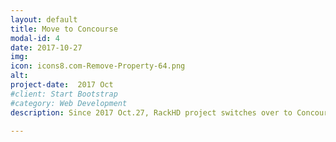 ```yaml
---
layout: default
title: Move to Concourse 
modal-id: 4
date: 2017-10-27
img: 
icon: icons8.com-Remove-Property-64.png 
alt: 
project-date:  2017 Oct
#client: Start Bootstrap
#category: Web Development
description: Since 2017 Oct.27, RackHD project switches over to Concourse based pipelines for Pull Request quality gate testing and continuous delivery. When a PR is created, a RackHD Committer will first need to set the "run-test" label on the PR to allow the PR Quality Gate test runs. A RackHD Committer will then need to review the PR. Once the PR passes both the code review and the PR Quality gate tests, a RackHD Committer can then merge the PR to master. Once the PR has been merged to master the POST Merge Test will run.  Once the Post Merge Test passes, the new docker,  debian images will be posted to DockerHub and Bintray. For dependent PRs, "depends on: PR Link" needs to be included in the comments for each dependency on a new line. A link to the PR status will be posted to the PR status in github with details and log information. "http://rackhd.readthedocs.io/en/latest/devguide/contributing.html#quality-gates-for-the-pull-requests" is updated to reflect these changes. At the same time, OVA/Vagrant packages release have be deprecated, but scripts are provided to help community to build images.

---
```

